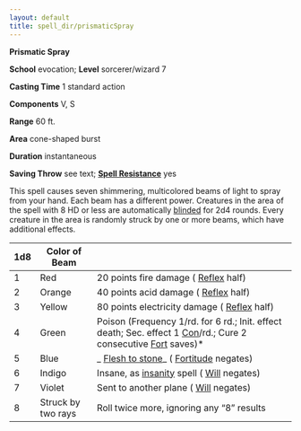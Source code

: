 ```yaml
---
layout: default
title: spell_dir/prismaticSpray
---
```

 **Prismatic Spray**

**School** evocation; **Level** sorcerer/wizard 7

**Casting Time** 1 standard action

**Components** V, S

**Range** 60 ft.

**Area** cone-shaped burst

**Duration** instantaneous

**Saving Throw** see text; **[Spell Resistance](../glossary#_spell-resistance)** yes

This spell causes seven shimmering, multicolored beams of light to spray from your hand. Each beam has a different power. Creatures in the area of the spell with 8 HD or less are automatically [blinded](../glossary#_blinded) for 2d4 rounds. Every creature in the area is randomly struck by one or more beams, which have additional effects.

| 1d8 | Color of Beam | |
| --- | --- | --- |
| 1 | Red | 20 points fire damage ( [Reflex](../combat#_reflex) half) |
| 2 | Orange | 40 points acid damage ( [Reflex](../combat#_reflex) half) |
| 3 | Yellow | 80 points electricity damage ( [Reflex](../combat#_reflex) half) |
| 4 | Green | Poison (Frequency 1/rd. for 6 rd.; Init. effect death; Sec. effect 1 [Con](../gettingStarted#_constitution)/rd.; Cure 2 consecutive [Fort](../combat#_fortitude) saves)\* |
| 5 | Blue | _ [Flesh to stone](fleshToStone#_flesh-to-stone)_ ( [Fortitude](../combat#_fortitude) negates) |
| 6 | Indigo | Insane, as [insanity](insanity#_insanity) spell ( [Will](../combat#_will) negates) |
| 7 | Violet | Sent to another plane ( [Will](../combat#_will) negates) |
| 8 | Struck by two rays | Roll twice more, ignoring any “8” results |

